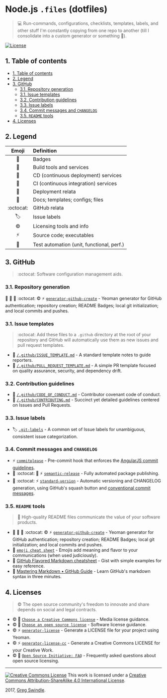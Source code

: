 #  Node.js `.files` (dotfiles)
> :computer: Run-commands, configurations, checklists, templates, labels, and other stuff I'm constantly copying from one repo to another (till I consolidate into a custom generator or something :triumph:).

[![License][license-badge]][license-url]

## 1. Table of contents
<!-- TOC depthFrom:2 depthTo:6 withLinks:1 updateOnSave:1 orderedList:0 -->

- [1. Table of contents](#1-table-of-contents)
- [2. Legend](#2-legend)
- [3. GitHub](#3-github)
	- [3.1. Repository generation](#31-repository-generation)
	- [3.1. Issue templates](#31-issue-templates)
	- [3.2. Contribution guidelines](#32-contribution-guidelines)
	- [3.3. Issue labels](#33-issue-labels)
	- [3.4. Commit messages and `CHANGELOG`](#34-commit-messages-and-changelog)
	- [3.5. `README` tools](#35-readme-tools)
- [4. Licenses](#4-licenses)

<!-- /TOC -->
## 2. Legend

| Emoji | Definition |
|:-----:|:-----------|
| :name_badge: | Badges |
| :construction: | Build tools and services |
| :twisted_rightwards_arrows: | CD (continuous deployment) services |
| :repeat: | CI (continuous integration) services |
| :rocket: | Deployment relata |
| :page_facing_up: | Docs; templates; configs; files |
| :octocat: | GitHub relata |
| 🏷️    | Issue labels |
| :copyright: | Licensing tools and info |
| :zap: | Source code; executables |
| :100: | Test automation (unit, functional, perf.) |

## 3. GitHub

> :octocat: Software configuration management aids.

### 3.1. Repository generation

:name_badge: :construction: :page_facing_up: :octocat: :copyright: :zap: [`generator-github-create`][generator-github-create-url] - Yeoman generator for GitHub authentication; repository creation; README Badges; local git initialization; and local commits and pushes.

### 3.1. Issue templates

> :octocat: Add these files to a `.github` directory at the root of your repository and GitHub will automatically use them as new issues and pull request templates.

* :page_facing_up: [`/.github/ISSUE_TEMPLATE.md`][issue-template-url] - A standard template notes to guide reporters.
* :page_facing_up: [`/.github/PULL_REQUEST_TEMPLATE.md`][pr-template-url] - A simple PR template focused on quality assurance, security, and dependency drift.

### 3.2. Contribution guidelines

* :page_facing_up: [`/.github/CODE_OF_CONDUCT.md`][coc-url] - Contributor covenant code of conduct.
* :page_facing_up: [`/.github/CONTRIBUTING.md`][contributing-url] - Succinct yet detailed guidelines centered on Issues and Pull Requests.

### 3.3. Issue labels

* 🏷️  [`.git-labels`][git-labels-url] - A common set of Issue labels for unambiguous, consistent issue categorization.

### 3.4. Commit messages and `CHANGELOG`

* :zap: [`commitplease`][commitplease-url] - Pre-commit hook that enforces the [AngularJS commit guidelines][angularjs-commit-guidelines-url].
* :twisted_rightwards_arrows: :octocat: :rocket: :zap: [`semantic-release`][semantic-release-url] - Fully automated package publishing.
* :repeat: :octocat: :zap: [`standard-version`][standard-version-url] - Automatic versioning and CHANGELOG generation, using GitHub's squash button and [conventional commit messages][conventional-commits-url].

### 3.5. `README` tools

> :page_facing_up: High-quality README files communicate the value of your software products.

* :name_badge: :construction: :page_facing_up: :octocat: :copyright: :zap: [`generator-github-create`][generator-github-create-url] - Yeoman generator for GitHub authentication; repository creation; README Badges; local git initialization; and local commits and pushes.
* :page_facing_up: [`emoji cheat sheet`][emoji-cheat-sheet-url] - Emojis add meaning and flavor to your communications (when used judiciously).
* :page_facing_up: [GitHub Flavored Markdown cheatsheet][gh-flavored-md-cheatsheet-url] - Gist with simple examples for easy reference.
* :page_facing_up: [Mastering Markdown • GitHub Guide][mastering-md-gh-guide-url] - Learn GitHub's markdown syntax in three minutes.

## 4. Licenses

> :copyright: The open source community's freedom to innovate and share depends on social and legal contracts.

* :copyright: :page_facing_up: [`Choose a Creative Commons license`][choose-ccl-url] - Media license guidance.
* :copyright: :page_facing_up: [`Choose an open source license`][choose-osl-url] - Software license guidance.
* :copyright: :zap: [`generator-license`][generator-license-url] - Generate a LICENSE file for your project using Yeoman.
* :copyright: :zap: [`generator-license-cc`][generator-license-cc-url] - Generate a Creative Commons LICENSE for your Creative Work.
* :copyright: :page_facing_up: [`Open Source Initiative: FAQ`][osi-faq-url] - Frequently asked questions about open source licensing.


---

<a rel="license" href="http://creativecommons.org/licenses/by-sa/4.0/"><img alt="Creative Commons License" style="border-width:0" src="https://i.creativecommons.org/l/by-sa/4.0/88x31.png" /></a> This work is licensed under a <a rel="license" href="http://creativecommons.org/licenses/by-sa/4.0/">Creative Commons Attribution-ShareAlike 4.0 International License</a>.

2017, [Greg Swindle][author-url].

[angularjs-commit-guidelines-url]: https://github.com/angular/angular.js/blob/master/CONTRIBUTING.md#commit
[author-url]: https://github.com/gregswindle
[choose-ccl-url]: https://creativecommons.org/share-your-work/
[choose-osl-url]: https://choosealicense.com
[coc-url]: .github/CODE_OF_CONDUCT.md
[commitplease-url]: https://github.com/jzaefferer/commitplease
[contributing-url]: .github/CONTRIBUTING.md
[conventional-commits-url]: https://conventionalcommits.org/
[emoji-cheat-sheet-url]: https://www.webpagefx.com/tools/emoji-cheat-sheet/
[generator-github-create-url]: https://github.com/trainerbill/generator-github-create
[generator-license-cc-url]: https://github.com/ek9/generator-license-cc
[generator-license-url]: https://github.com/jozefizso/generator-license
[gh-flavored-md-cheatsheet-url]: https://gist.github.com/stevenyap/7038119
[git-labels-url]: .git-labels/README.md
[issue-template-url]: .github/ISSUE_TEMPLATE.md
[license-badge]: https://i.creativecommons.org/l/by-sa/4.0/80x15.png
[license-url]: ./LICENSE
[mastering-md-gh-guide-url]: https://guides.github.com/features/mastering-markdown/
[nodejs-new-pantone-white-img]: assets/img/nodejs-new-pantone-white.png
[osi-faq-url]: https://opensource.org/faq
[pr-template-url]: .github/PULL_REQUEST_TEMPLATE.md
[semantic-release-url]: https://github.com/semantic-release/semantic-release
[standard-version-url]: https://github.com/conventional-changelog/standard-version
